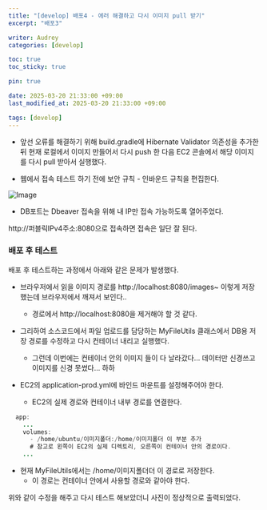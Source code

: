 ```yaml
---
title: "[develop] 배포4 - 에러 해결하고 다시 이미지 pull 받기"
excerpt: "배포3"

writer: Audrey
categories: [develop]

toc: true
toc_sticky: true

pin: true

date: 2025-03-20 21:33:00 +09:00
last_modified_at: 2025-03-20 21:33:00 +09:00

tags: [develop]
---
```


- 앞선 오류를 해결하기 위해 build.gradle에 Hibernate Validator 의존성을 추가한 뒤 현재 로컬에서 이미지 만들어서 다시 push 한 다음 EC2 콘솔에서 해당 이미지를 다시 pull 받아서 실행했다.

- 웹에서 접속 테스트 하기 전에 보안 규칙 - 인바운드 규칙을 편집한다.


![Image](https://github.com/user-attachments/assets/a7fa5f72-f0cd-4d5d-bd1d-2884d88c12f7)
- DB포트는 Dbeaver 접속을 위해 내 IP만 접속 가능하도록 열어주었다.

http://퍼블릭IPv4주소:8080으로 접속하면 접속은 일단 잘 된다.


### 배포 후 테스트

배포 후 테스트하는 과정에서 아래와 같은 문제가 발생했다.

- 브라우저에서 읽을 이미지 경로를 http://localhost:8080/images~ 이렇게 저장했는데 브라우저에서 깨져서 보인다..
    - 경로에서 http://localhost:8080을 제거해야 할 것 같다.

- 그리하여 소스코드에서 파일 업로드를 담당하는 MyFileUtils 클래스에서 DB용 저장 경로를 수정하고 다시 컨테이너 내리고 실행했다.
    - 그런데 이번에는 컨테이너 안의 이미지 들이 다 날라갔다… 데이터만 신경쓰고 이미지를 신경 못썼다… 하하

- EC2의 application-prod.yml에 바인드 마운트를 설정해주어야 한다.
    - EC2의 실제 경로와 컨테이너 내부 경로를 연결한다.

```java
  app:
    ...
    volumes:
      - /home/ubuntu/이미지폴더:/home/이미지폴더 이 부분 추가
      # 참고로 왼쪽이 EC2의 실제 디렉토리, 오른쪽이 컨테이너 안의 경로이다.
    ...
```

- 현재 MyFileUtils에서는 /home/이미지폴더더 이 경로로 저장한다.
    - 이 경로는 컨테이너 안에서 사용할 경로와 같아야 한다.


위와 같이 수정을 해주고 다시 테스트 해보았더니 사진이 정상적으로 출력되었다.
